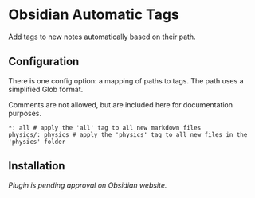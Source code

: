 # Obsidian Automatic Tags

Add tags to new notes automatically based on their path.

## Configuration

There is one config option: a mapping of paths to tags. The path uses a simplified Glob format.

Comments are not allowed, but are included here for documentation purposes.

```
*: all # apply the 'all' tag to all new markdown files
physics/: physics # apply the 'physics' tag to all new files in the 'physics' folder
```

## Installation

_Plugin is pending approval on Obsidian website._
